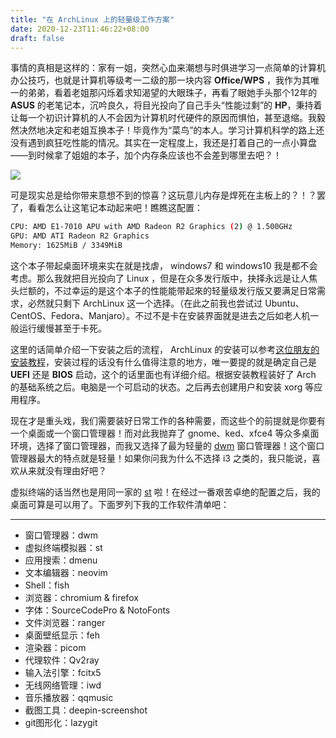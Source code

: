 ```yaml
---
title: "在 ArchLinux 上的轻量级工作方案"
date: 2020-12-23T11:46:22+08:00
draft: false
---
```


事情的真相是这样的：家有一姐，突然心血来潮想与时俱进学习一点简单的计算机办公技巧，也就是计算机等级考一二级的那一块内容 **Office/WPS**  ，我作为其唯一的弟弟，看着老姐那闪烁着求知渴望的大眼珠子，再看了眼她手头那个12年的 **ASUS** 的老笔记本，沉吟良久，将目光投向了自己手头“性能过剩”的 **HP**，秉持着让每一个初识计算机的人不会因为计算机时代硬件的原因而惧怕，甚至退缩。我毅然决然地决定和老姐互换本子！毕竟作为“菜鸟”的本人。学习计算机科学的路上还没有遇到疯狂吃性能的情况。其实在一定程度上，我还是打着自己的一点小算盘——到时候拿了姐姐的本子，加个内存条应该也不会差到哪里去吧？！

![](https://img.shengqiang.top/imgs/20210104135154.png)

可是现实总是给你带来意想不到的惊喜？这玩意儿内存是焊死在主板上的？！？罢了，看看怎么让这笔记本动起来吧！瞧瞧这配置：

```bash
CPU: AMD E1-7010 APU with AMD Radeon R2 Graphics (2) @ 1.500GHz
GPU: AMD ATI Radeon R2 Graphics
Memory: 1625MiB / 3349MiB
```

这个本子带起桌面环境来实在就是找虐， windows7  和  windows10  我是都不会考虑。那么我就把目光投向了 Linux ，但是在众多发行版中，抉择永远是让人焦头烂额的，不过幸运的是这个本子的性能能带起來的轻量级发行版又要满足日常需求，必然就只剩下 ArchLinux 这一个选择。（在此之前我也尝试过 Ubuntu、CentOS、Fedora、Manjaro）。不过不是卡在安装界面就是进去之后如老人机一般运行缓慢甚至于卡死。

这里的话简单介绍一下安装之后的流程， ArchLinux 的安装可以参考[这位朋友的安装教程](https://archlinuxstudio.github.io/ArchLinuxTutorial/#/rookie/basic_install)，安装过程的话没有什么值得注意的地方，唯一要提的就是确定自己是 **UEFI**  还是 **BIOS**  启动，这个的话里面也有详细介绍。根据安装教程装好了 Arch 的基础系统之后。电脑是一个可启动的状态。之后再去创建用户和安装 xorg 等应用程序。

现在才是重头戏，我们需要装好日常工作的各种需要，而这些个的前提就是你要有一个桌面或一个窗口管理器！而对此我抛弃了 gnome、ked、xfce4 等众多桌面环境，选择了窗口管理器，而我又选择了最为轻量的 [dwm](http://dwm.suckless.org/) 窗口管理器！这个窗口管理器最大的特点就是轻量！如果你问我为什么不选择 i3 之类的，我只能说，喜欢从来就没有理由好吧？

虚拟终端的话当然也是用同一家的 [st](http://st.suckless.org/) 啦！在经过一番艰苦卓绝的配置之后，我的桌面可算是可以用了。下面罗列下我的工作软件清单吧：

---

 - 窗口管理器：dwm
 - 虚拟终端模拟器：st
 - 应用搜索：dmenu
 - 文本编辑器：neovim
 - Shell：fish
 - 浏览器：chromium & firefox
 - 字体：SourceCodePro & NotoFonts
 - 文件浏览器：ranger
 - 桌面壁纸显示：feh
 - 渲染器：picom
 - 代理软件：Qv2ray
 - 输入法引擎：fcitx5
 - 无线网络管理：iwd
 - 音乐播放器：qqmusic 
 - 截图工具：deepin-screenshot
 - git图形化：lazygit



